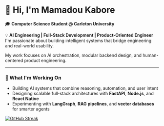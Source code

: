 # 👋 Hi, I'm Mamadou Kabore
🎓 **Computer Science Student @ Carleton University**
  
💡 **AI Engineering | Full-Stack Development | Product-Oriented Engineer**
I'm passionate about building intelligent systems that bridge engineering and real-world usability.
  
My work focuses on AI orchestration, modular backend design, and human-centered product engineering.

---

### 🧠 What I'm Working On
- Building AI systems that combine reasoning, automation, and user intent  
- Designing scalable full-stack architectures with **FastAPI**, **Node.js**, and **React Native**  
- Experimenting with **LangGraph**, **RAG pipelines**, and **vector databases** for smarter agents

[![GitHub Streak](https://streak-stats.demolab.com/?user=mamadou728)](https://git.io/streak-stats)
